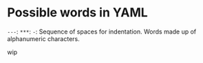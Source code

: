 # Possible words in YAML

`---`: 
`***`: 
`-`: 
Sequence of spaces for indentation.
Words made up of alphanumeric characters.

wip

